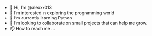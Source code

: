 - 👋 Hi, I’m @alexxx013
- 👀 I’m interested in exploring the programming world
- 🌱 I’m currently learning Python
- 💞️ I’m looking to collaborate on small projects that can help me grow.
- 📫 How to reach me ...

<!---
alexxx013/alexxx013 is a ✨ special ✨ repository because its `README.md` (this file) appears on your GitHub profile.
You can click the Preview link to take a look at your changes.
--->
